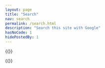 ```yaml
---
layout: page
title: "Search"
nav: search
permalink: /search.html
description: "Search this site with Google"
hasNoCode: 1
hidePostedBy: 1
---
```


{{<rawhtml>}}
<div class="google-search">
        <script>
            (function() {
                var cx = '005822461080256964871:ukp7bevhyrw';
                var gcse = document.createElement('script');
                gcse.type = 'text/javascript';
                gcse.async = true;
                gcse.src = 'https://cse.google.com/cse.js?cx=' + cx;
                var s = document.getElementsByTagName('script')[0];
                s.parentNode.insertBefore(gcse, s);
            })();
        </script>
        <gcse:search></gcse:search>
    </div>
{{</rawhtml>}}